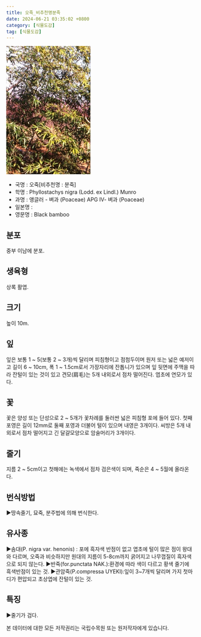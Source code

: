 ```yaml
---
title: 오죽_비추천명분죽
date: 2024-06-21 03:35:02 +0800
category: [식물도감]
tag: [식물도감]
---
```




![오죽[비추천명 : 분죽]](/assets/img/fileUpload/plants/basic/Gramineae/Phyllostachys/22762/1_th2.JPG)
- 국명 : 오죽[비추천명 : 분죽]
- 학명 : Phyllostachys nigra (Lodd. ex Lindl.) Munro
- 과명 : 앵글러 - 벼과 (Poaceae) APG Ⅳ- 벼과 (Poaceae)
- 일본명 : 
- 영문명 : Black bamboo


## 분포
중부 이남에 분포.
## 생육형
상록 활엽. 
## 크기
높이 10m.
## 잎
잎은 보통 1 ~ 5(보통 2 ~ 3개)씩 달리며 피침형이고 점첨두이며 원저 또는 넓은 예저이고 길이 6 ~ 10cm, 폭 1 ~ 1.5cm로서 가장자리에 잔톱니가 있으며 잎 뒷면에 주맥을 따라 잔털이 있는 것이 있고 견모(肩毛)는 5개 내외로서 점차 떨어진다. 엽초에 연모가 있다.
## 꽃
꽃은 양성 또는 단성으로 2 ~ 5개가 꽃차례를 둘러싼 넓은 피침형 포에 들어 있다. 첫째 포영은 길이 12mm로 둘째 포영과 더불어 털이 있으며 내영은 3개이다. 씨방은 5개 내외로서 점차 떨어지고 긴 달걀모양으로 암술머리가 3개이다.
## 줄기
지름 2 ~ 5cm이고 첫해에는 녹색에서 점차 검은색이 되며, 죽순은 4 ~ 5월에 올라온다.
## 번식방법
▶땅속줄기, 묘죽, 분주법에 의해 번식한다.
## 유사종
▶솜대(P. nigra var. henonis) : 포에 흑자색 반점이 없고 엽초에 털이 많은 점이 왕대와 다르며, 오죽과 비슷하지만 원대의 지름이 5-8cm까지 굵어지고 나무껍질이 흑자색으로 되지 않는다.
▶반죽(for.punctata NAK.):환경에 따라 색이 다르고 황색 줄기에 흑색반점이 있는 것.
▶관암죽(P.compressa UYEKI):잎이 3~7개씩 달리며 가지 첫마디가 편압되고 초상엽에 잔털이 있는 것.
## 특징
▶줄기가 검다.






본 데이터에 대한 모든 저작권리는 국립수목원 또는 원저작자에게 있습니다.
